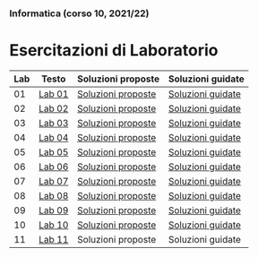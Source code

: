 ### Informatica (corso 10, 2021/22)
# Esercitazioni di Laboratorio

| Lab | Testo                                                | Soluzioni proposte                              | Soluzioni guidate                                          |
|-----|------------------------------------------------------|-------------------------------------------------|------------------------------------------------------------|
| 01  | [Lab 01](./lab01%20(Cap%201).pdf)                    | [Soluzioni proposte](./lab01%20%28soluzioni%29) | [Soluzioni guidate](lab01%20%28soluzioni%20guidate%29.pdf) |
| 02  | [Lab 02](./lab02%20(Cap%202).pdf)                    | [Soluzioni proposte](./lab02%20%28soluzioni%29) | [Soluzioni guidate](lab02%20%28soluzioni%20guidate%29.pdf) |
| 03  | [Lab 03](./lab03%20%28Cap%203%29.pdf)                | [Soluzioni proposte](./lab03%20%28soluzioni%29) | [Soluzioni guidate](lab03%20%28soluzioni%20guidate%29.pdf) |
| 04  | [Lab 04](./lab04%20%28Cap%204%29.pdf)                | [Soluzioni proposte](./lab04%20%28soluzioni%29) | [Soluzioni guidate](lab04%20%28soluzioni%20guidate%29.pdf) |
| 05  | [Lab 05](./lab05%20%28Riep%20Cap%203%20e%204%29.pdf) | [Soluzioni proposte](./lab05%20%28soluzioni%29) | [Soluzioni guidate](lab05%20%28soluzioni%20guidate%29.pdf) |
| 06  | [Lab 06](./lab06%20%28Cap%205%29.pdf)                | [Soluzioni proposte](./lab06%20%28soluzioni%29) | [Soluzioni guidate](lab06%20%28soluzioni%20guidate%29.pdf) |
| 07  | [Lab 07](./lab07%20%28Cap%206%29.pdf)                | [Soluzioni proposte](./lab07%20%28soluzioni%29) | [Soluzioni guidate](lab07%20%28soluzioni%20guidate%29.pdf) |
| 08  | [Lab 08](./lab08%20%28Cap%206%29.pdf)                | [Soluzioni proposte](./lab08%20%28soluzioni%29) | [Soluzioni guidate](lab08%20%28soluzioni%20guidate%29.pdf) |
| 09  | [Lab 09](./lab09%20%28Riep%20Cap%205%20e%206%29.pdf) | [Soluzioni proposte](./lab09%20%28soluzioni%29) | [Soluzioni guidate](lab09%20%28soluzioni%20guidate%29.pdf) |
| 10  | [Lab 10](./lab10%20%28Cap%207%29.pdf)                | [Soluzioni proposte](./lab10%20%28soluzioni%29) | [Soluzioni guidate](lab10%20%28soluzioni%20guidate%29.pdf) |
| 11  | [Lab 11](./lab11%20%28Cap%208%29.pdf)                | Soluzioni proposte                              | Soluzioni guidate                                          |


